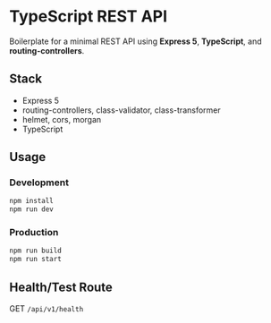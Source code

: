 # TypeScript REST API

Boilerplate for a minimal REST API using **Express 5**, **TypeScript**, and **routing-controllers**.

## Stack

- Express 5
- routing-controllers, class-validator, class-transformer
- helmet, cors, morgan
- TypeScript

## Usage

### Development

```bash
npm install
npm run dev
```

### Production

```bash
npm run build
npm run start
```

## Health/Test Route

GET `/api/v1/health`
